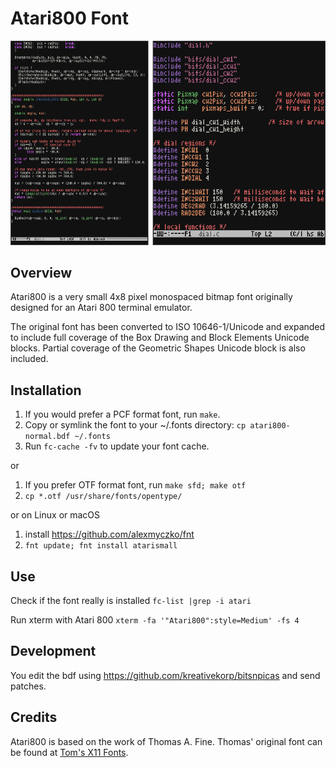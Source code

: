# Atari800 Font

![screenshot](screenshot.png)

## Overview

Atari800 is a very small 4x8 pixel monospaced bitmap font originally designed for an Atari 800 terminal emulator.

The original font has been converted to ISO 10646-1/Unicode and expanded to include full coverage of the Box Drawing and Block Elements Unicode blocks.  Partial coverage of the Geometric Shapes Unicode block is also included.

## Installation

1. If you would prefer a PCF format font, run `make`.
2. Copy or symlink the font to your ~/.fonts directory:
   `cp atari800-normal.bdf ~/.fonts`
3. Run `fc-cache -fv` to update your font cache.

or

1. If you prefer OTF format font, run `make sfd; make otf`
2. `cp *.otf /usr/share/fonts/opentype/`

or on Linux or macOS

1. install https://github.com/alexmyczko/fnt
2. `fnt update; fnt install atarismall`

## Use

Check if the font really is installed `fc-list |grep -i atari`

Run xterm with Atari 800 `xterm -fa '"Atari800":style=Medium' -fs 4`

## Development

You edit the bdf using https://github.com/kreativekorp/bitsnpicas and send patches.

## Credits

Atari800 is based on the work of Thomas A. Fine.  Thomas' original font can be found at [Tom's X11 Fonts](http://hea-www.harvard.edu/~fine/Tech/x11fonts.html).
